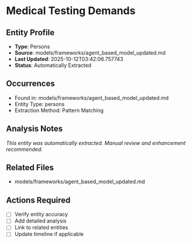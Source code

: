 # Medical Testing Demands

## Entity Profile
- **Type**: Persons
- **Source**: models/frameworks/agent_based_model_updated.md
- **Last Updated**: 2025-10-12T03:42:06.757743
- **Status**: Automatically Extracted

## Occurrences
- Found in: models/frameworks/agent_based_model_updated.md
- Entity Type: persons
- Extraction Method: Pattern Matching

## Analysis Notes
*This entity was automatically extracted. Manual review and enhancement recommended.*

## Related Files
- models/frameworks/agent_based_model_updated.md

## Actions Required
- [ ] Verify entity accuracy
- [ ] Add detailed analysis
- [ ] Link to related entities
- [ ] Update timeline if applicable
